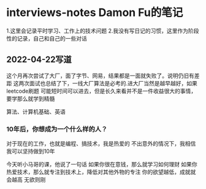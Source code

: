 # interviews-notes Damon Fu的笔记
1.这里会记录平时学习、工作上的技术问题
2.我没有写日记的习惯，这里作为阶段性的记录，自己和自己的一些对话

## 2022-04-22写道
这个月再次尝试了大厂，面了字节、网易，结果都是一面就失败了。说明仍旧有差距
这两次面试也总结了下，一线大厂算法是必考的.进大厂当然是越早越好，如果leetcode刷题
可能短时间可以进去，但是长久来看并不是一件收益很大的事情，要学那么就学到精髓

算法、计算机基础、英语
### 10年后，你想成为一个什么样的人？
对于现在的工作，也就是编程、搞技术，我是热爱的
不出意外的情况下，我相信我可以坚持做到10年

今天听小马哥的课，他说了一句话
如果你很在意钱，那么就学习如何理财
如果你热爱技术，那么就专注到技术上，降低对其他外物的专注
你的欲望越低，成就就会越高 无欲则刚

